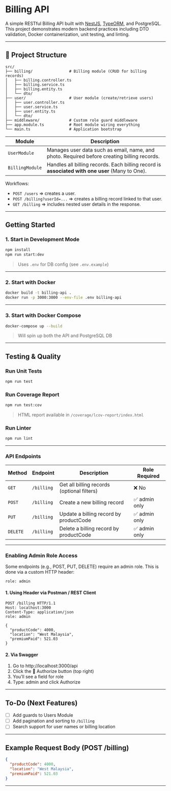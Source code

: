 # Billing API

A simple RESTful Billing API built with [NestJS](https://nestjs.com/), [TypeORM](https://typeorm.io/), and PostgreSQL. This project demonstrates modern backend practices including DTO validation, Docker containerization, unit testing, and linting.

---

## 📁 Project Structure

```
src/
├── billing/                # Billing module (CRUD for billing records)
│   ├── billing.controller.ts
│   ├── billing.service.ts
│   ├── billing.entity.ts
│   └── dto/
├── user/                   # User module (create/retrieve users)
│   ├── user.controller.ts
│   ├── user.service.ts
│   ├── user.entity.ts
│   └── dto/
├── middleware/             # Custom role guard middleware
├── app.module.ts           # Root module wiring everything
└── main.ts                 # Application bootstrap

```

| Module          | Description                                                                                     |
| --------------- | ----------------------------------------------------------------------------------------------- |
| `UserModule`    | Manages user data such as email, name, and photo. Required before creating billing records.     |
| `BillingModule` | Handles all billing records. Each billing record is **associated with one user** (Many to One). |

Workflows:

- `POST /users` => creates a user.
- `POST /billing?userId=...` => creates a billing record linked to that user.
- `GET /billing` => includes nested user details in the response.

---

## Getting Started

### 1. Start in Development Mode

```bash
npm install
npm run start:dev
```

> Uses `.env` for DB config (see `.env.example`)

---

### 2. Start with Docker

```bash
docker build -t billing-api .
docker run -p 3000:3000 --env-file .env billing-api
```

---

### 3. Start with Docker Compose

```bash
docker-compose up --build
```

> Will spin up both the API and PostgreSQL DB

---

## Testing & Quality

### Run Unit Tests

```bash
npm run test
```

### Run Coverage Report

```bash
npm run test:cov
```

> HTML report available in `/coverage/lcov-report/index.html`

### Run Linter

```bash
npm run lint
```

---

### API Endpoints

| Method   | Endpoint   | Description                                | Role Required |
| -------- | ---------- | ------------------------------------------ | ------------- |
| `GET`    | `/billing` | Get all billing records (optional filters) | ❌ No         |
| `POST`   | `/billing` | Create a new billing record                | ✅ admin only |
| `PUT`    | `/billing` | Update a billing record by productCode     | ✅ admin only |
| `DELETE` | `/billing` | Delete a billing record by productCode     | ✅ admin only |

---

### Enabling Admin Role Access

Some endpoints (e.g., POST, PUT, DELETE) require an admin role. This is done via a custom HTTP header:

```
role: admin
```

#### 1. Using Header via Postman / REST Client

```http
POST /billing HTTP/1.1
Host: localhost:3000
Content-Type: application/json
role: admin

{
  "productCode": 4000,
  "location": "West Malaysia",
  "premiumPaid": 521.03
}
```

#### 2. Via Swagger

1. Go to http://localhost:3000/api
2. Click the 🔐 Authorize button (top right)
3. You’ll see a field for role
4. Type: admin and click Authorize

---

## To-Do (Next Features)

- [ ] Add guards to Users Module
- [ ] Add pagination and sorting to `/billing`
- [ ] Search support for user names or billing location

---

## Example Request Body (POST /billing)

```json
{
  "productCode": 4000,
  "location": "West Malaysia",
  "premiumPaid": 521.03
}
```

---
